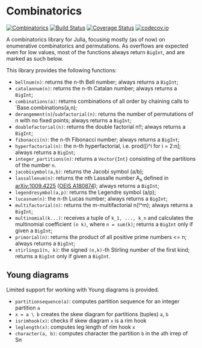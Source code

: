 # Combinatorics

[![Combinatorics](http://pkg.julialang.org/badges/Combinatorics_0.5.svg)](http://pkg.julialang.org/?pkg=Combinatorics&ver=0.5)
[![Build Status](https://travis-ci.org/JuliaLang/Combinatorics.jl.svg?branch=master)](https://travis-ci.org/JuliaLang/Combinatorics.jl)
[![Coverage Status](https://coveralls.io/repos/JuliaLang/Combinatorics.jl/badge.svg?branch=master&service=github)](https://coveralls.io/github/JuliaLang/Combinatorics.jl?branch=master)
[![codecov.io](https://codecov.io/github/JuliaLang/Combinatorics.jl/coverage.svg?branch=master)](https://codecov.io/github/JuliaLang/Combinatorics.jl?branch=master)

A combinatorics library for Julia, focusing mostly (as of now) on enumerative
combinatorics and permutations.  As overflows are expected even for low values,
most of the functions always return `BigInt`, and are marked as such below.

This library provides the following functions:
 - `bellnum(n)`: returns the n-th Bell number; always returns a `BigInt`;
 - `catalannum(n)`: returns the n-th Catalan number; always returns a `BigInt`;
 - `combinations(a)`: returns combinations of all order by chaining calls to `Base.combinations(a,n);
 - `derangement(n)`/`subfactorial(n)`: returns the number of permutations of n with no fixed points; always returns a `BigInt`;
 - `doublefactorial(n)`: returns the double factorial n!!; always returns a `BigInt`;
 - `fibonacci(n)`: the n-th Fibonacci number; always returns a `BigInt`;
 - `hyperfactorial(n)`: the n-th hyperfactorial, i.e. prod([i^i for i = 2:n]; always returns a `BigInt`;
 - `integer_partitions(n)`: returns a `Vector{Int}` consisting of the partitions of the number `n`.
 - `jacobisymbol(a,b)`: returns the Jacobi symbol (a/b);
 - `lassallenum(n)`: returns the nth Lassalle number A<sub>n</sub> defined in [arXiv:1009.4225](http://arxiv.org/abs/1009.4225) ([OEIS A180874](http://oeis.org/A180874)); always returns a `BigInt`;
 - `legendresymbol(a,p)`: returns the Legendre symbol (a/p);
 - `lucasnum(n)`: the n-th Lucas number; always returns a `BigInt`;
 - `multifactorial(n)`: returns the m-multifactorial n(!^m); always returns a `BigInt`;
 - `multinomial(k...)`: receives a tuple of `k_1, ..., k_n` and calculates the multinomial coefficient `(n k)`, where `n = sum(k)`; returns a `BigInt` only if given a `BigInt`;
 - `primorial(n)`: returns the product of all positive prime numbers <= n; always returns a `BigInt`;
 - `stirlings1(n, k)`: the signed `(n,k)`-th Stirling number of the first kind; returns a `BigInt` only if given a `BigInt`.

Young diagrams
--------------
Limited support for working with Young diagrams is provided.

- `partitionsequence(a)`: computes partition sequence for an integer partition `a`
- `x = a \ b` creates the skew diagram for partitions (tuples) `a`, `b`
- `isrimhook(x)`: checks if skew diagram `x` is a rim hook
- `leglength(x)`: computes leg length of rim hook `x`
- `character(a, b)`: computes character the partition `b` in the `a`th irrep of Sn
